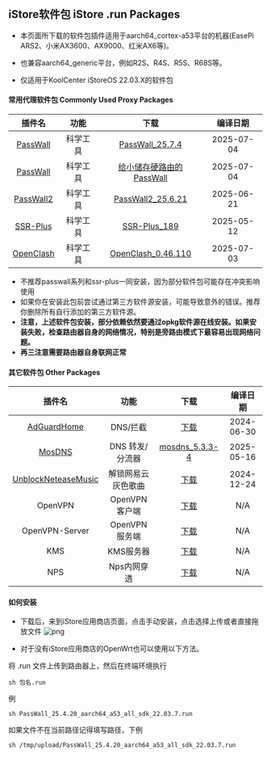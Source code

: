## iStore软件包 iStore .run Packages

* 本页面所下载的软件包插件适用于aarch64_cortex-a53平台的机器(EasePi ARS2、小米AX3600、AX9000、红米AX6等)。

* 也兼容aarch64_generic平台，例如R2S、R4S、R5S、R68S等。

* 仅适用于KoolCenter iStoreOS 22.03.X的软件包

#### 常用代理软件包 Commonly Used Proxy Packages
|插件名|功能|下载|编译日期|
| :----: | :----: | :----: | :----: |
| [PassWall](https://github.com/xiaorouji/openwrt-passwall) | 科学工具 | [PassWall_25.7.4](https://github.com/AUK9527/Are-u-ok/raw/main/apps/all/PassWall_25.7.4_aarch64_a53_all_sdk_22.03.7.run) |2025-07-04|
| [PassWall](https://github.com/xiaorouji/openwrt-passwall) | 科学工具 | [给小储存硬路由的PassWall](https://github.com/AUK9527/Are-u-ok/raw/main/apps/all/PassWall_25.7.4_aarch64_a53_small_sdk_22.03.7.run) |2025-07-04|
| [PassWall2](https://github.com/xiaorouji/openwrt-passwall2) | 科学工具 | [PassWall2_25.6.21](https://github.com/AUK9527/Are-u-ok/raw/main/apps/all/PassWall2_25.6.21_aarch64_a53_all_sdk_22.03.7.run) |2025-06-21|
| [SSR-Plus](https://github.com/fw876/helloworld) | 科学工具 | [SSR-Plus_189](https://github.com/AUK9527/Are-u-ok/raw/main/apps/all/SSR-Plus_189_aarch64_a53_all_sdk_22.03.7.run) |2025-05-12|
| [OpenClash](https://github.com/vernesong/OpenClash) | 科学工具 | [OpenClash_0.46.110](https://github.com/AUK9527/Are-u-ok/raw/main/apps/all/OpenClash_0.46.110+aarch64_core.run) |2025-07-03|
* 不推荐passwall系列和ssr-plus一同安装，因为部分软件包可能存在冲突影响使用
* 如果你在安装此包前尝试通过第三方软件源安装，可能导致意外的错误。推荐你删除所有自行添加的第三方软件源。
* **注意，上述软件包安装，部分依赖依然要通过opkg软件源在线安装。如果安装失败，检查路由器自身的网络情况，特别是旁路由模式下最容易出现网络问题。**
* **再三注意需要路由器自身联网正常**

#### 其它软件包 Other Packages
|插件名|功能|下载|编译日期|
| :----: | :----: | :----: | :----: |
| [AdGuardHome](https://github.com/sirpdboy/sirpdboy-package) | DNS/拦截 | [下载](https://github.com/AUK9527/Are-u-ok/raw/main/apps/all/adguardhome.run) |2024-06-30|
| [MosDNS](https://github.com/sbwml/luci-app-mosdns) | DNS 转发/分流器 | [mosdns_5.3.3-4](https://github.com/AUK9527/Are-u-ok/raw/main/apps/all/mosdns_5.3.3-4_aarch64_a53_luci_1.6.11_all.run) |2025-05-16|
| [UnblockNeteaseMusic](https://github.com/UnblockNeteaseMusic/luci-app-unblockneteasemusic) | 解锁网易云灰色歌曲 | [下载](https://github.com/AUK9527/Are-u-ok/raw/main/apps/all/unblockneteasemusic.run) |2024-12-24|
| OpenVPN | OpenVPN客户端 | [下载](https://github.com/AUK9527/Are-u-ok/raw/main/apps/all/OpenVPN_20211018.run) |N/A|
| OpenVPN-Server | OpenVPN服务端 | [下载](https://github.com/AUK9527/Are-u-ok/raw/main/apps/all/OpenVPN-Server_a53.run) |N/A|
| KMS | KMS服务器 | [下载](https://github.com/AUK9527/Are-u-ok/raw/main/apps/all/KMS_a53.run) |N/A|
| NPS | Nps内网穿透 | [下载](https://github.com/AUK9527/Are-u-ok/raw/main/apps/all/NPS_a53.run) |N/A|

#### 如何安装
* 下载后，来到iStore应用商店页面，点击手动安装，点击选择上传或者直接拖放文件
![png](https://cdn.jsdelivr.net/gh/AUK9527/Are-u-ok@master/apps/install.png)

* 对于没有iStore应用商店的OpenWrt也可以使用以下方法。

将 .run 文件上传到路由器上，然后在终端环境执行
```console
sh 包名.run
```
例
```console
sh PassWall_25.4.20_aarch64_a53_all_sdk_22.03.7.run
```
如果文件不在当前路径记得填写路径，下例
```console
sh /tmp/upload/PassWall_25.4.20_aarch64_a53_all_sdk_22.03.7.run
```
